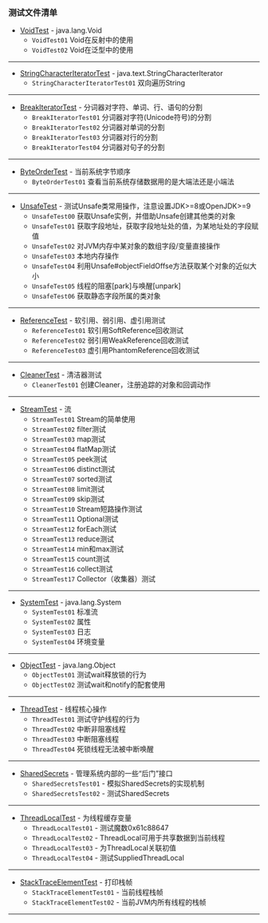### 测试文件清单


* [VoidTest](test/VoidTest) - java.lang.Void
  * `VoidTest01` Void在反射中的使用
  * `VoidTest02` Void在泛型中的使用
--------------------------------------------------
* [StringCharacterIteratorTest](test/StringCharacterIteratorTest) - java.text.StringCharacterIterator
  * `StringCharacterIteratorTest01` 双向遍历String
--------------------------------------------------
* [BreakIteratorTest](test/BreakIteratorTest) - 分词器对字符、单词、行、语句的分割
  * `BreakIteratorTest01` 分词器对字符(Unicode符号)的分割
  * `BreakIteratorTest02` 分词器对单词的分割
  * `BreakIteratorTest03` 分词器对行的分割
  * `BreakIteratorTest04` 分词器对句子的分割
--------------------------------------------------
* [ByteOrderTest](test/ByteOrderTest) - 当前系统字节顺序
  * `ByteOrderTest01` 查看当前系统存储数据用的是大端法还是小端法
--------------------------------------------------
* [UnsafeTest](test/UnsafeTest) - 测试Unsafe类常用操作，注意设置JDK>=8或OpenJDK>=9
  * `UnsafeTest00` 获取Unsafe实例，并借助Unsafe创建其他类的对象
  * `UnsafeTest01` 获取字段地址，获取字段地址处的值，为某地址处的字段赋值
  * `UnsafeTest02` 对JVM内存中某对象的数组字段/变量直接操作
  * `UnsafeTest03` 本地内存操作
  * `UnsafeTest04` 利用Unsafe#objectFieldOffse方法获取某个对象的近似大小
  * `UnsafeTest05` 线程的阻塞[park]与唤醒[unpark]
  * `UnsafeTest06` 获取静态字段所属的类对象
--------------------------------------------------
* [ReferenceTest](test/ReferenceTest) - 软引用、弱引用、虚引用测试
  * `ReferenceTest01` 软引用SoftReference回收测试
  * `ReferenceTest02` 弱引用WeakReference回收测试
  * `ReferenceTest03` 虚引用PhantomReference回收测试
--------------------------------------------------
* [CleanerTest](test/CleanerTest) - 清洁器测试
  * `CleanerTest01` 创建Cleaner，注册追踪的对象和回调动作
--------------------------------------------------
* [StreamTest](test/StreamTest) - 流
  * `StreamTest01` Stream的简单使用
  * `StreamTest02` filter测试
  * `StreamTest03` map测试
  * `StreamTest04` flatMap测试
  * `StreamTest05` peek测试
  * `StreamTest06` distinct测试
  * `StreamTest07` sorted测试
  * `StreamTest08` limit测试
  * `StreamTest09` skip测试
  * `StreamTest10` Stream短路操作测试
  * `StreamTest11` Optional测试
  * `StreamTest12` forEach测试
  * `StreamTest13` reduce测试
  * `StreamTest14` min和max测试
  * `StreamTest15` count测试
  * `StreamTest16` collect测试
  * `StreamTest17` Collector（收集器）测试
--------------------------------------------------
* [SystemTest](test/SystemTest) - java.lang.System
  * `SystemTest01` 标准流
  * `SystemTest02` 属性
  * `SystemTest03` 日志
  * `SystemTest04` 环境变量
--------------------------------------------------
* [ObjectTest](test/ObjectTest) - java.lang.Object
  * `ObjectTest01` 测试wait释放锁的行为
  * `ObjectTest02` 测试wait和notify的配套使用
--------------------------------------------------
* [ThreadTest](test/ThreadTest) - 线程核心操作
  * `ThreadTest01` 测试守护线程的行为
  * `ThreadTest02` 中断非阻塞线程
  * `ThreadTest03` 中断阻塞线程
  * `ThreadTest04` 死锁线程无法被中断唤醒
--------------------------------------------------
* [SharedSecrets](test/SharedSecrets) - 管理系统内部的一些“后门”接口
  * `SharedSecretsTest01` - 模拟SharedSecrets的实现机制
  * `SharedSecretsTest02` - 测试SharedSecrets
--------------------------------------------------
* [ThreadLocalTest](test/ThreadLocalTest) - 为线程缓存变量
  * `ThreadLocalTest01` - 测试魔数0x61c88647
  * `ThreadLocalTest02` - ThreadLocal可用于共享数据到当前线程
  * `ThreadLocalTest03` - 为ThreadLocal关联初值
  * `ThreadLocalTest04` - 测试SuppliedThreadLocal
--------------------------------------------------
* [StackTraceElementTest](test/StackTraceElementTest) - 打印栈帧
  * `StackTraceElementTest01` - 当前线程栈帧
  * `StackTraceElementTest02` - 当前JVM内所有线程的栈帧
--------------------------------------------------
